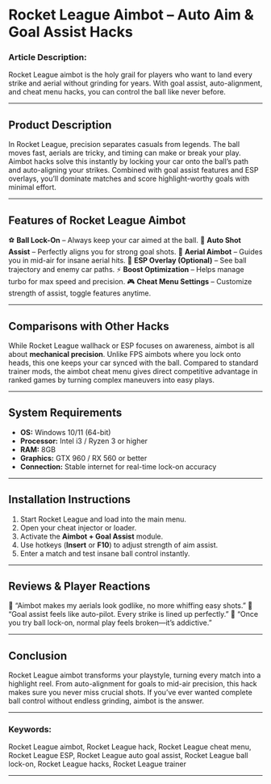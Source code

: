 # Rocket League Aimbot – Auto Aim & Goal Assist Hacks

### Article Description:

Rocket League aimbot is the holy grail for players who want to land every strike and aerial without grinding for years. With goal assist, auto-alignment, and cheat menu hacks, you can control the ball like never before.


---

## Product Description

In Rocket League, precision separates casuals from legends. The ball moves fast, aerials are tricky, and timing can make or break your play. Aimbot hacks solve this instantly by locking your car onto the ball’s path and auto-aligning your strikes. Combined with goal assist features and ESP overlays, you’ll dominate matches and score highlight-worthy goals with minimal effort.

---

## Features of Rocket League Aimbot

⚽ **Ball Lock-On** – Always keep your car aimed at the ball.
🎯 **Auto Shot Assist** – Perfectly aligns you for strong goal shots.
🚀 **Aerial Aimbot** – Guides you in mid-air for insane aerial hits.
👀 **ESP Overlay (Optional)** – See ball trajectory and enemy car paths.
⚡ **Boost Optimization** – Helps manage turbo for max speed and precision.
🎮 **Cheat Menu Settings** – Customize strength of assist, toggle features anytime.

---

## Comparisons with Other Hacks

While Rocket League wallhack or ESP focuses on awareness, aimbot is all about **mechanical precision**. Unlike FPS aimbots where you lock onto heads, this one keeps your car synced with the ball. Compared to standard trainer mods, the aimbot cheat menu gives direct competitive advantage in ranked games by turning complex maneuvers into easy plays.

---

## System Requirements

* **OS:** Windows 10/11 (64-bit)
* **Processor:** Intel i3 / Ryzen 3 or higher
* **RAM:** 8GB
* **Graphics:** GTX 960 / RX 560 or better
* **Connection:** Stable internet for real-time lock-on accuracy

---

## Installation Instructions

1. Start Rocket League and load into the main menu.
2. Open your cheat injector or loader.
3. Activate the **Aimbot + Goal Assist** module.
4. Use hotkeys (**Insert** or **F10**) to adjust strength of aim assist.
5. Enter a match and test insane ball control instantly.

---

## Reviews & Player Reactions

💬 “Aimbot makes my aerials look godlike, no more whiffing easy shots.”
💬 “Goal assist feels like auto-pilot. Every strike is lined up perfectly.”
💬 “Once you try ball lock-on, normal play feels broken—it’s addictive.”

---

## Conclusion

Rocket League aimbot transforms your playstyle, turning every match into a highlight reel. From auto-alignment for goals to mid-air precision, this hack makes sure you never miss crucial shots. If you’ve ever wanted complete ball control without endless grinding, aimbot is the answer.

---

### Keywords:

Rocket League aimbot, Rocket League hack, Rocket League cheat menu, Rocket League ESP, Rocket League auto goal assist, Rocket League ball lock-on, Rocket League hacks, Rocket League trainer

---
